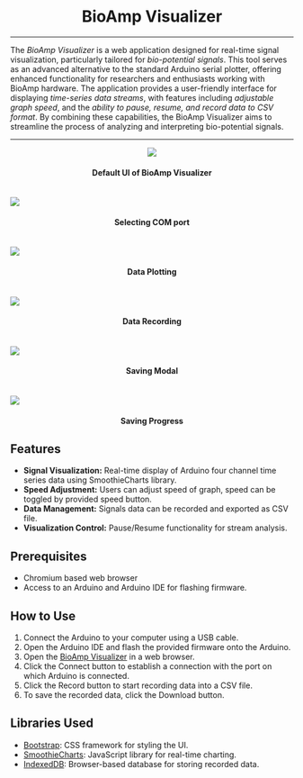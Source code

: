 <p align="center">
   <h1 align="center">BioAmp Visualizer</h1><hr/>
</p>

The <i>BioAmp Visualizer</i> is a web application designed for real-time signal visualization, particularly tailored for <i>bio-potential signals</i>. This tool serves as an advanced alternative to the standard Arduino serial plotter, offering enhanced functionality for researchers and enthusiasts working with BioAmp hardware. The application provides a user-friendly interface for displaying <i>time-series data streams</i>, with features including <i>adjustable graph speed</i>, and the <i>ability to pause, resume, and record data to CSV format</i>. By combining these capabilities, the BioAmp Visualizer aims to streamline the process of analyzing and interpreting bio-potential signals.<hr/>

<p align= "center">
  <img src="https://github.com/user-attachments/assets/f07fad1f-e19e-424e-b2f2-817d9c84fecf"/><br/>
  <h4 align="center">Default UI of BioAmp Visualizer</h4>
  <br/>
  <img src="https://github.com/user-attachments/assets/cb8580d1-bdc2-4974-8d1f-41208139648f"/>
  <h4 align="center">Selecting COM port</h4>
  <br/>
  <img src="https://github.com/user-attachments/assets/049c0849-cbaa-4c09-a4bc-aebfe48ad16a"/>
  <h4 align="center">Data Plotting</h4>
  <br/>
  <img src="https://github.com/user-attachments/assets/c2c92800-a1c5-46e0-bdc8-e60a61ab8391"/>
  <h4 align="center">Data Recording</h4>
  <br/>
  <img src="https://github.com/user-attachments/assets/ac74eba9-fd83-43e5-9a6d-cf9f97a30d64"/>
  <h4 align="center">Saving Modal</h4>
  <br/>
  <img src="https://github.com/user-attachments/assets/0e328aae-d5fc-47a1-8fb1-6c472e5bdef5"/>
  <h4 align="center">Saving Progress</h4>
</p>

## Features

- **Signal Visualization:** Real-time display of Arduino four channel time series data using SmoothieCharts library.
- **Speed Adjustment:** Users can adjust speed of graph, speed can be toggled by provided speed button.
- **Data Management:** Signals data can be recorded and exported as CSV file.
- **Visualization Control:** Pause/Resume functionality for stream analysis.

## Prerequisites

- Chromium based web browser
- Access to an Arduino and Arduino IDE for flashing firmware.

## How to Use

1. Connect the Arduino to your computer using a USB cable.
2. Open the Arduino IDE and flash the provided firmware onto the Arduino.
3. Open the [BioAmp Visualizer](https://docs.upsidedownlabs.tech/BioSignal-Recorder-Web/) in a web browser.
4. Click the Connect button to establish a connection with the port on which Arduino is connected.
5. Click the Record button to start recording data into a CSV file.
6. To save the recorded data, click the Download button.

## Libraries Used

- [Bootstrap](https://getbootstrap.com/): CSS framework for styling the UI.
- [SmoothieCharts](http://smoothiecharts.org/): JavaScript library for real-time charting.
- [IndexedDB](https://developer.mozilla.org/en-US/docs/Web/API/IndexedDB_API): Browser-based database for storing recorded data.
